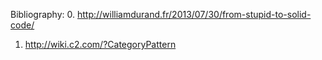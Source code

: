 Bibliography:
0. http://williamdurand.fr/2013/07/30/from-stupid-to-solid-code/
1. http://wiki.c2.com/?CategoryPattern